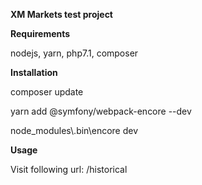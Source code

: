 **XM Markets test project**

**Requirements**

nodejs, yarn, php7.1, composer

**Installation**

composer update

yarn add @symfony/webpack-encore --dev

node_modules\\.bin\encore dev

**Usage**

Visit following url: /historical

